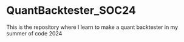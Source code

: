 # QuantBacktester_SOC24
This is the repository where I learn to make a quant backtester in my summer of code 2024
